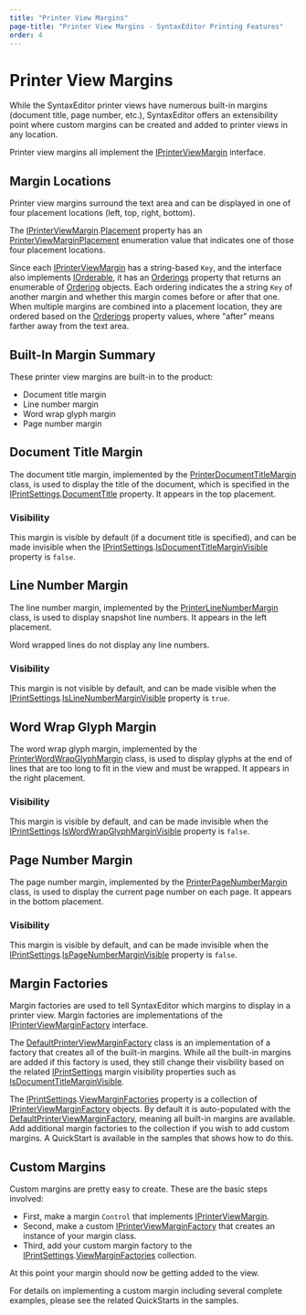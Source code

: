 ```yaml
---
title: "Printer View Margins"
page-title: "Printer View Margins - SyntaxEditor Printing Features"
order: 4
---
```

# Printer View Margins

While the SyntaxEditor printer views have numerous built-in margins (document title, page number, etc.), SyntaxEditor offers an extensibility point where custom margins can be created and added to printer views in any location.

Printer view margins all implement the [IPrinterViewMargin](xref:ActiproSoftware.UI.WinForms.Controls.SyntaxEditor.Margins.IPrinterViewMargin) interface.

## Margin Locations

Printer view margins surround the text area and can be displayed in one of four placement locations (left, top, right, bottom).

The [IPrinterViewMargin](xref:ActiproSoftware.UI.WinForms.Controls.SyntaxEditor.Margins.IPrinterViewMargin).[Placement](xref:ActiproSoftware.UI.WinForms.Controls.SyntaxEditor.Margins.IPrinterViewMargin.Placement) property has an [PrinterViewMarginPlacement](xref:ActiproSoftware.UI.WinForms.Controls.SyntaxEditor.Margins.PrinterViewMarginPlacement) enumeration value that indicates one of those four placement locations.

Since each [IPrinterViewMargin](xref:ActiproSoftware.UI.WinForms.Controls.SyntaxEditor.Margins.IPrinterViewMargin) has a string-based `Key`, and the interface also implements [IOrderable](xref:ActiproSoftware.Text.Utility.IOrderable), it has an [Orderings](xref:ActiproSoftware.Text.Utility.IOrderable.Orderings) property that returns an enumerable of [Ordering](xref:ActiproSoftware.Text.Utility.Ordering) objects.  Each ordering indicates the a string `Key` of another margin and whether this margin comes before or after that one.  When multiple margins are combined into a placement location, they are ordered based on the [Orderings](xref:ActiproSoftware.Text.Utility.IOrderable.Orderings) property values, where "after" means farther away from the text area.

## Built-In Margin Summary

These printer view margins are built-in to the product:

- Document title margin
- Line number margin
- Word wrap glyph margin
- Page number margin

## Document Title Margin

The document title margin, implemented by the [PrinterDocumentTitleMargin](xref:ActiproSoftware.UI.WinForms.Controls.SyntaxEditor.Primitives.PrinterDocumentTitleMargin) class, is used to display the title of the document, which is specified in the [IPrintSettings](xref:ActiproSoftware.UI.WinForms.Controls.SyntaxEditor.IPrintSettings).[DocumentTitle](xref:ActiproSoftware.UI.WinForms.Controls.SyntaxEditor.IPrintSettings.DocumentTitle) property.  It appears in the top placement.

### Visibility

This margin is visible by default (if a document title is specified), and can be made invisible when the [IPrintSettings](xref:ActiproSoftware.UI.WinForms.Controls.SyntaxEditor.IPrintSettings).[IsDocumentTitleMarginVisible](xref:ActiproSoftware.UI.WinForms.Controls.SyntaxEditor.IPrintSettings.IsDocumentTitleMarginVisible) property is `false`.

## Line Number Margin

The line number margin, implemented by the [PrinterLineNumberMargin](xref:ActiproSoftware.UI.WinForms.Controls.SyntaxEditor.Primitives.PrinterLineNumberMargin) class, is used to display snapshot line numbers.  It appears in the left placement.

Word wrapped lines do not display any line numbers.

### Visibility

This margin is not visible by default, and can be made visible when the [IPrintSettings](xref:ActiproSoftware.UI.WinForms.Controls.SyntaxEditor.IPrintSettings).[IsLineNumberMarginVisible](xref:ActiproSoftware.UI.WinForms.Controls.SyntaxEditor.IPrintSettings.IsLineNumberMarginVisible) property is `true`.

## Word Wrap Glyph Margin

The word wrap glyph margin, implemented by the [PrinterWordWrapGlyphMargin](xref:ActiproSoftware.UI.WinForms.Controls.SyntaxEditor.Primitives.PrinterWordWrapGlyphMargin) class, is used to display glyphs at the end of lines that are too long to fit in the view and must be wrapped.  It appears in the right placement.

### Visibility

This margin is visible by default, and can be made invisible when the [IPrintSettings](xref:ActiproSoftware.UI.WinForms.Controls.SyntaxEditor.IPrintSettings).[IsWordWrapGlyphMarginVisible](xref:ActiproSoftware.UI.WinForms.Controls.SyntaxEditor.IPrintSettings.IsWordWrapGlyphMarginVisible) property is `false`.

## Page Number Margin

The page number margin, implemented by the [PrinterPageNumberMargin](xref:ActiproSoftware.UI.WinForms.Controls.SyntaxEditor.Primitives.PrinterPageNumberMargin) class, is used to display the current page number on each page.  It appears in the bottom placement.

### Visibility

This margin is visible by default, and can be made invisible when the [IPrintSettings](xref:ActiproSoftware.UI.WinForms.Controls.SyntaxEditor.IPrintSettings).[IsPageNumberMarginVisible](xref:ActiproSoftware.UI.WinForms.Controls.SyntaxEditor.IPrintSettings.IsPageNumberMarginVisible) property is `false`.

## Margin Factories

Margin factories are used to tell SyntaxEditor which margins to display in a printer view.  Margin factories are implementations of the [IPrinterViewMarginFactory](xref:ActiproSoftware.UI.WinForms.Controls.SyntaxEditor.Margins.IPrinterViewMarginFactory) interface.

The [DefaultPrinterViewMarginFactory](xref:ActiproSoftware.UI.WinForms.Controls.SyntaxEditor.Margins.Implementation.DefaultPrinterViewMarginFactory) class is an implementation of a factory that creates all of the built-in margins.  While all the built-in margins are added if this factory is used, they still change their visibility based on the related [IPrintSettings](xref:ActiproSoftware.UI.WinForms.Controls.SyntaxEditor.IPrintSettings) margin visibility properties such as [IsDocumentTitleMarginVisible](xref:ActiproSoftware.UI.WinForms.Controls.SyntaxEditor.IPrintSettings.IsDocumentTitleMarginVisible).

The [IPrintSettings](xref:ActiproSoftware.UI.WinForms.Controls.SyntaxEditor.IPrintSettings).[ViewMarginFactories](xref:ActiproSoftware.UI.WinForms.Controls.SyntaxEditor.IPrintSettings.ViewMarginFactories) property is a collection of [IPrinterViewMarginFactory](xref:ActiproSoftware.UI.WinForms.Controls.SyntaxEditor.Margins.IPrinterViewMarginFactory) objects.  By default it is auto-populated with the [DefaultPrinterViewMarginFactory](xref:ActiproSoftware.UI.WinForms.Controls.SyntaxEditor.Margins.Implementation.DefaultPrinterViewMarginFactory), meaning all built-in margins are available.  Add additional margin factories to the collection if you wish to add custom margins.  A QuickStart is available in the samples that shows how to do this.

## Custom Margins

Custom margins are pretty easy to create.  These are the basic steps involved:

- First, make a margin `Control` that implements [IPrinterViewMargin](xref:ActiproSoftware.UI.WinForms.Controls.SyntaxEditor.Margins.IPrinterViewMargin).
- Second, make a custom [IPrinterViewMarginFactory](xref:ActiproSoftware.UI.WinForms.Controls.SyntaxEditor.Margins.IPrinterViewMarginFactory) that creates an instance of your margin class.
- Third, add your custom margin factory to the [IPrintSettings](xref:ActiproSoftware.UI.WinForms.Controls.SyntaxEditor.IPrintSettings).[ViewMarginFactories](xref:ActiproSoftware.UI.WinForms.Controls.SyntaxEditor.IPrintSettings.ViewMarginFactories) collection.

At this point your margin should now be getting added to the view.

For details on implementing a custom margin including several complete examples, please see the related QuickStarts in the samples.
